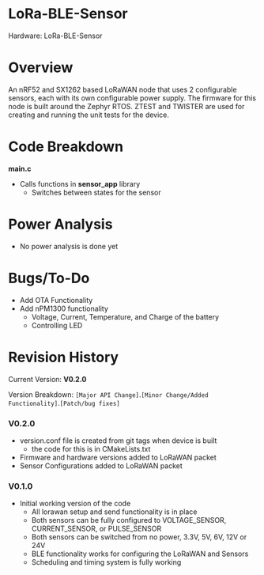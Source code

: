 # LoRa-BLE-Sensor
Hardware: LoRa-BLE-Sensor

# Overview
An nRF52 and SX1262 based LoRaWAN node that uses 2 configurable sensors, each with its own configurable power supply. The firmware for this node is built around the Zephyr RTOS. 
ZTEST and TWISTER are used for creating and running the unit tests for the device.

# Code Breakdown
**main.c** 
- Calls functions in **sensor_app** library
  * Switches between states for the sensor

# Power Analysis
- No power analysis is done yet

# Bugs/To-Do
- Add OTA Functionality
- Add nPM1300 functionality
  * Voltage, Current, Temperature, and Charge of the battery
  * Controlling LED

# Revision History
Current Version: **V0.2.0**

Version Breakdown: `[Major API Change]`.`[Minor Change/Added Functionality]`.`[Patch/bug fixes]`

### V0.2.0
- version.conf file is created from git tags when device is built
  * the code for this is in CMakeLists.txt
- Firmware and hardware versions added to LoRaWAN packet
- Sensor Configurations added to LoRaWAN packet

### V0.1.0
- Initial working version of the code
  * All lorawan setup and send functionality is in place
  * Both sensors can be fully configured to VOLTAGE_SENSOR, CURRENT_SENSOR, or PULSE_SENSOR
  * Both sensors can be switched from no power, 3.3V, 5V, 6V, 12V or 24V
  * BLE functionality works for configuring the LoRaWAN and Sensors
  * Scheduling and timing system is fully working
